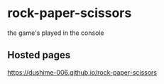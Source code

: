 # rock-paper-scissors
the game's played in the console
## Hosted pages
https://dushime-006.github.io/rock-paper-scissors
